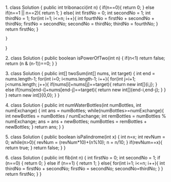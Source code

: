 <!-- leetcode Solutions. -->

1.<!-- 1137. N-th Tribonacci Number -->
class Solution {
    public int tribonacci(int n) {
        if(n==0){
            return 0;
        }
        else if(n==1 || n==2){
            return 1;
        }
        else{
            int firstNo = 0;
            int secondNo = 1;
            int thirdNo = 1;
            for(int i=1; i<=n; i++){
                int fourthNo = firstNo + secondNo + thirdNo;
                firstNo = secondNo;
                secondNo = thirdNo;
                thirdNo = fourthNo;
            }
            return firstNo;
        }
        
    }
}


2.<!-- 231. Power of Two -->
class Solution {
    public boolean isPowerOfTwo(int n) {
        if(n<1)
            return false;
        return (n & (n-1))==0;
    }
}


3.<!-- 1. Two Sum -->
class Solution {
    public int[] twoSum(int[] nums, int target) {
        int end = nums.length-1;
        for(int i=0; i<nums.length-1; i++){
            for(int j=i+1; j<nums.length; j++){
                if(nums[i]+nums[j]==target){
                    return new int[]{i,j};
                }
                else if(nums[end-i]+nums[end-j]==target){
                    return new int[]{end-i,end-j};
                }
            }
        }
        return new int[]{0,0};
    }
}

4.<!-- 1518. Water Bottles -->
class Solution {
    public int numWaterBottles(int numBottles, int numExchange) {
        int ans = numBottles;
        while(numBottles>=numExchange){
            int newBottles = numBottles / numExchange;
            int remBottles = numBottles % numExchange;
            ans = ans + newBottles;
            numBottles = remBottles + newBottles;
        }
        return ans;
    }
}

5.<!-- 9. Palindrome Number -->
class Solution {
    public boolean isPalindrome(int x) {
        int n=x;
        int revNum = 0;
        while(n>0){
            revNum = (revNum*10)+(n%10);
            n = n/10;
        }
        if(revNum==x){
            return true;
        }
        return false;
    }
}

6.<!-- 509. Fibonacci Number -->
class Solution {
    public int fib(int n) {
        int firstNo = 0;
        int secondNo = 1;
        if (n==0) {
            return 0;
        }
        else if (n==1) {
            return 1;
        }
        else{
            for(int i=1; i<=n; i++){
                int thirdNo = firstNo + secondNo;
                firstNo = secondNo;
                secondNo=thirdNo;
            }
        }
        return firstNo;
    }
}